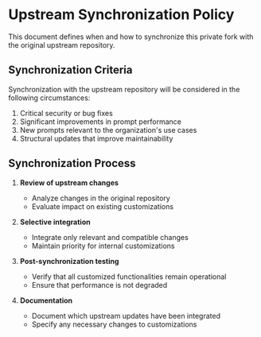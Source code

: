 # Upstream Synchronization Policy

This document defines when and how to synchronize this private fork with the original upstream repository.

## Synchronization Criteria

Synchronization with the upstream repository will be considered in the following circumstances:

1. Critical security or bug fixes
2. Significant improvements in prompt performance
3. New prompts relevant to the organization's use cases
4. Structural updates that improve maintainability

## Synchronization Process

1. **Review of upstream changes**
   - Analyze changes in the original repository
   - Evaluate impact on existing customizations

2. **Selective integration**
   - Integrate only relevant and compatible changes
   - Maintain priority for internal customizations

3. **Post-synchronization testing**
   - Verify that all customized functionalities remain operational
   - Ensure that performance is not degraded

4. **Documentation**
   - Document which upstream updates have been integrated
   - Specify any necessary changes to customizations
